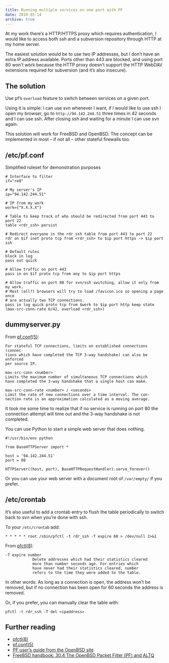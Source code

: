 ```yaml
---
title: Running multiple services on one port with PF
date: 2010-05-14
archive: true
---
```


At my work there’s a HTTP/HTTPS proxy which requires authentication, I would
like to access both ssh and a subversion repository through HTTP at my home
server.

The easiest solution would be to use two IP addresses, but I don’t have an extra
IP address available. Ports other than 443 are blocked, and using port 80 won’t
work because the HTTP proxy doesn’t support the HTTP WebDAV extensions required
for subversion (and it’s also insecure).

The solution
------------

Use pf’s `overload` feature to switch between services on a given port.

Using it is simple: I can use svn whenever I want, if I would like to use ssh I
open my browser, go to `http://94.142.244.51` three times in 42 seconds and I
can use ssh. After closing ssh and waiting for a minute I can use svn again.

This solution will work for FreeBSD and OpenBSD. The concept can be implemented
in most – if not all – other stateful firewalls too.

/etc/pf.conf
------------

Simplified ruleset for demonstration purposes

    # Interface to filter
    if="re0"

    # My server's IP
    ip="94.142.244.51"

    # IP from my work
    work={"X.X.X.X"}

    # Table to keep track of who should be redirected from port 443 to port 22
    table <rdr_ssh> persist

    # Redirect everyone in the rdr_ssh table from port 443 to port 22
    rdr on $if inet proto tcp from <rdr_ssh> to $ip port https -> $ip port ssh

    # Default rules
    block in log
    pass out quick

    # Allow traffic on port 443
    pass in on $if proto tcp from any to $ip port https

    # Allow traffic on port 80 for svn/ssh switching, allow it only from my work.
    # Most (all?) browsers will try to load /favicon.ico so opening a page once
    # are actually two TCP connections.
    pass in log quick proto tcp from $work to $ip port http keep state
    (max-src-conn-rate 6/42, overload <rdr_ssh>)

dummyserver.py
---------------

From [pf.conf(5)][pf.conf]:

    For stateful TCP connections, limits on established connections (connec-
    tions which have completed the TCP 3-way handshake) can also be enforced
    per source IP.

    max-src-conn <number>
    Limits the maximum number of simultaneous TCP connections which
    have completed the 3-way handshake that a single host can make.

    max-src-conn-rate <number> / <seconds>
    Limit the rate of new connections over a time interval. The con-
    nection rate is an approximation calculated as a moving average.

It took me some time to realize that if no service is running on port 80 the
connection attempt will time out and the 3-way handshake is not completed.

You can use Python to start a simple web server that does nothing.

    #!/usr/bin/env python

    from BaseHTTPServer import *

    host = '94.142.244.51'
    port = 80

    HTTPServer((host, port), BaseHTTPRequestHandler).serve_forever()

Or you can use your web server with a document root of `/var/empty/` if you prefer.

/etc/crontab
------------

It’s also useful to add a crontab entry to flush the table periodically to
switch back to svn when you’re done with ssh.

To your `/etc/crontab` add:

    * * * * * root /sbin/pfctl -t rdr_ssh -T expire 60 > /dev/null 2>&1

From [pfctl(8)][pfctl]:

    -T expire number
                Delete addresses which had their statistics cleared
                more than number seconds ago. For entries which
                have never had their statistics cleared, number
                refers to the time they were added to the table.

In other words: As long as a connection is open, the address won’t be
removed, but if no connection has been open for 60 seconds the address is
removed.

Or, if you prefer, you can manually clear the table with:

    pfctl -t rdr_ssh -T del <ipaddress>

Further reading
---------------

- [pfctl(8)][pfctl]
- [pf.conf(5)][pfctl]
- [PF user’s guide from the OpenBSD site](http://openbsd.org/faq/pf/index.html)
- [FreeBSD handbook: 30.4 The OpenBSD Packet Filter (PF) and ALTQ]( http://www.freebsd.org/doc/en_US.ISO8859-1/books/handbook/firewalls-pf.html)

[pf.conf]: http://www.openbsd.org/cgi-bin/man.cgi?apropos=0&sektion=5&manpath=OpenBSD+Current&arch=i386&format=html&query=pf.conf
[pfctl]: http://www.openbsd.org/cgi-bin/man.cgi?apropos=0&sektion=8&manpath=OpenBSD+Current&arch=i386&format=html&query=pfctl
